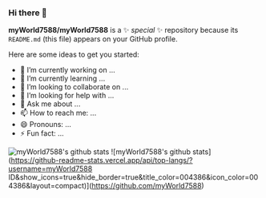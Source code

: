 ### Hi there 👋


**myWorld7588/myWorld7588** is a ✨ _special_ ✨ repository because its `README.md` (this file) appears on your GitHub profile.

Here are some ideas to get you started:

- 🔭 I’m currently working on ...
- 🌱 I’m currently learning ...
- 👯 I’m looking to collaborate on ...
- 🤔 I’m looking for help with ...
- 💬 Ask me about ...
- 📫 How to reach me: ...
- 😄 Pronouns: ...
- ⚡ Fun fact: ...

![myWorld7588's github stats](https://github-readme-stats.vercel.app/api?username=myWorld7588&show_icons=true)
![myWorld7588's github stats](https://github-readme-stats.vercel.app/api/top-langs/?username=myWorld7588
ID&show_icons=true&hide_border=true&title_color=004386&icon_color=004386&layout=compact)](https://github.com/myWorld7588)
